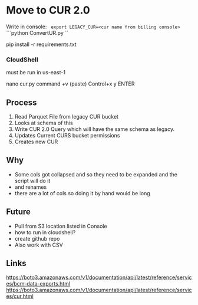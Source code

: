 # Move to CUR 2.0

Write in console:
  ``` export LEGACY_CUR=<cur name from billing console>```
    ```python ConvertUR.py ``

pip install -r requirements.txt

### CloudShell
must be run in us-east-1

nano cur.py
command +v (paste)
Control+x
y
ENTER


## Process
1. Read Parquet File from legacy CUR bucket
2. Looks at schema of this
3. Write CUR 2.0 Query which will have the same schema as legacy. 
4. Updates Current CURS bucket permissions
5. Creates new CUR




## Why
- Some cols got collapsed and so they need to be expanded and the script will do it
- and renames 
-  there are a lot of cols so doing it by hand would be long


## Future
* Pull from S3 location listed in Console
* how to run in cloudshell?
* create github repo
* Also work with CSV


## Links
https://boto3.amazonaws.com/v1/documentation/api/latest/reference/services/bcm-data-exports.html
https://boto3.amazonaws.com/v1/documentation/api/latest/reference/services/cur.html
